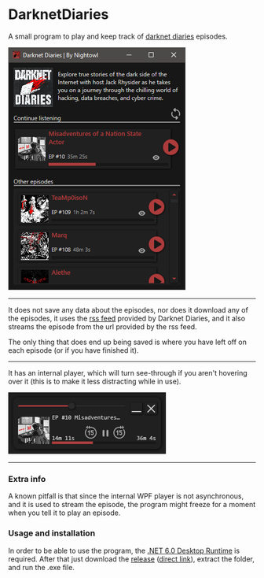 # DarknetDiaries
A small program to play and keep track of [darknet diaries](https://darknetdiaries.com/) episodes.

![preview image of the main screen](https://github.com/nightowl286/DarknetDiaries/raw/master/.screenshots/list.png)

---

It does not save any data about the episodes, nor does it download any of the episodes, it uses the [rss feed](https://feeds.megaphone.fm/darknetdiaries) provided by
Darknet Diaries, and it also streams the episode from the url provided by the rss feed.

The only thing that does end up being saved is where you have left off on each episode (or if you have finished it).

---

It has an internal player, which will turn see-through if you aren't hovering over it (this is to make it less distracting while in use).

![preview image of the player](https://github.com/nightowl286/DarknetDiaries/raw/master/.screenshots/player.png)

---
### Extra info
A known pitfall is that since the internal WPF player is not asynchronous, and it is used to stream the episode, the program might freeze for a moment when you tell
it to play an episode.

### Usage and installation
In order to be able to use the program, the [.NET 6.0 Desktop Runtime](https://dotnet.microsoft.com/en-us/download/dotnet/6.0/runtime) is required.
After that just download the [release](https://github.com/nightowl286/DarknetDiaries/releases/tag/v1.0.0)
([direct link](https://github.com/nightowl286/DarknetDiaries/releases/download/v1.0.0/DarknetDiaries.zip)), extract the folder, and run the .exe file.
